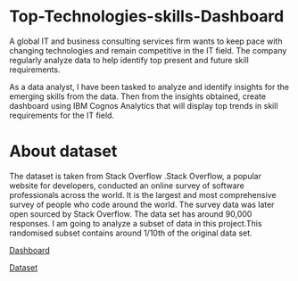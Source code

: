 # Top-Technologies-skills-Dashboard

A global IT and business consulting services firm wants to keep pace with changing technologies and remain competitive in the IT field. The company regularly  analyze data to help identify top present and future skill requirements.

As a data analyst, I have been tasked to analyze and identify insights for the emerging skills from the data. Then from the insights obtained, create dashboard using IBM Cognos Analytics that will display top trends in skill requirements for the IT field.

# About dataset 

The dataset is taken from Stack Overflow .Stack Overflow, a popular website for developers, conducted an online survey of software professionals across the world. It is the largest and most comprehensive survey of people who code around the world. 
The survey data was later open sourced by Stack Overflow. The data set has around 90,000 responses.
I am going to analyze a subset of data in this project.This randomised subset contains around 1/10th of the original data set.

[Dashboard](https://dataplatform.cloud.ibm.com/dashboards/3d6a7b5c-bc86-4ebb-958c-07bedeadf9c5/view/7f21a139378e099714c5eae4079d7f047e667655e0bb865688827b490b692297f0691497c87c195c8c130c61faed175a9a)

[Dataset](https://stackoverflow.blog/2019/04/09/the-2019-stack-overflow-developer-survey-results-are-in/ )
